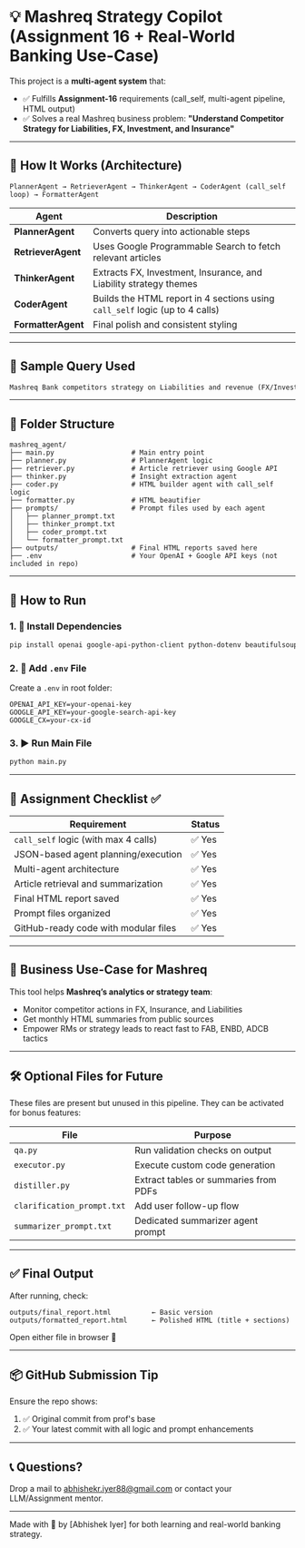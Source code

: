 # 💡 Mashreq Strategy Copilot (Assignment 16 + Real-World Banking Use-Case)

This project is a **multi-agent system** that:
- ✅ Fulfills **Assignment-16** requirements (call_self, multi-agent pipeline, HTML output)
- ✅ Solves a real Mashreq business problem: **"Understand Competitor Strategy for Liabilities, FX, Investment, and Insurance"**

---

## 🔧 How It Works (Architecture)

```
PlannerAgent → RetrieverAgent → ThinkerAgent → CoderAgent (call_self loop) → FormatterAgent
```

| Agent         | Description |
|---------------|-------------|
| **PlannerAgent**   | Converts query into actionable steps |
| **RetrieverAgent** | Uses Google Programmable Search to fetch relevant articles |
| **ThinkerAgent**   | Extracts FX, Investment, Insurance, and Liability strategy themes |
| **CoderAgent**     | Builds the HTML report in 4 sections using `call_self` logic (up to 4 calls) |
| **FormatterAgent** | Final polish and consistent styling |

---

## 🧪 Sample Query Used

```txt
Mashreq Bank competitors strategy on Liabilities and revenue (FX/Investment/Insurance) and what should Mashreq do
```

---

## 📁 Folder Structure

```
mashreq_agent/
├── main.py                   # Main entry point
├── planner.py                # PlannerAgent logic
├── retriever.py              # Article retriever using Google API
├── thinker.py                # Insight extraction agent
├── coder.py                  # HTML builder agent with call_self logic
├── formatter.py              # HTML beautifier
├── prompts/                  # Prompt files used by each agent
│   ├── planner_prompt.txt
│   ├── thinker_prompt.txt
│   ├── coder_prompt.txt
│   └── formatter_prompt.txt
├── outputs/                  # Final HTML reports saved here
├── .env                      # Your OpenAI + Google API keys (not included in repo)
```

---

## 🚀 How to Run

### 1. 🧱 Install Dependencies

```bash
pip install openai google-api-python-client python-dotenv beautifulsoup4
```

### 2. 🔑 Add `.env` File

Create a `.env` in root folder:

```env
OPENAI_API_KEY=your-openai-key
GOOGLE_API_KEY=your-google-search-api-key
GOOGLE_CX=your-cx-id
```

### 3. ▶️ Run Main File

```bash
python main.py
```

---

## 📄 Assignment Checklist ✅

| Requirement                                  | Status |
|----------------------------------------------|--------|
| `call_self` logic (with max 4 calls)         | ✅ Yes |
| JSON-based agent planning/execution          | ✅ Yes |
| Multi-agent architecture                     | ✅ Yes |
| Article retrieval and summarization          | ✅ Yes |
| Final HTML report saved                      | ✅ Yes |
| Prompt files organized                       | ✅ Yes |
| GitHub-ready code with modular files         | ✅ Yes |

---

## 💼 Business Use-Case for Mashreq

This tool helps **Mashreq’s analytics or strategy team**:
- Monitor competitor actions in FX, Insurance, and Liabilities
- Get monthly HTML summaries from public sources
- Empower RMs or strategy leads to react fast to FAB, ENBD, ADCB tactics

---

## 🛠️ Optional Files for Future

These files are present but unused in this pipeline. They can be activated for bonus features:

| File         | Purpose                      |
|--------------|------------------------------|
| `qa.py`      | Run validation checks on output |
| `executor.py`| Execute custom code generation |
| `distiller.py`| Extract tables or summaries from PDFs |
| `clarification_prompt.txt` | Add user follow-up flow |
| `summarizer_prompt.txt` | Dedicated summarizer agent prompt |

---

## ✅ Final Output

After running, check:
```
outputs/final_report.html          ← Basic version
outputs/formatted_report.html      ← Polished HTML (title + sections)
```

Open either file in browser 🎉

---

## 📦 GitHub Submission Tip

Ensure the repo shows:
1. ✅ Original commit from prof's base
2. ✅ Your latest commit with all logic and prompt enhancements

---

## 📞 Questions?

Drop a mail to abhishekr.iyer88@gmail.com or contact your LLM/Assignment mentor.

---

Made with 💼 by [Abhishek Iyer] for both learning and real-world banking strategy.
